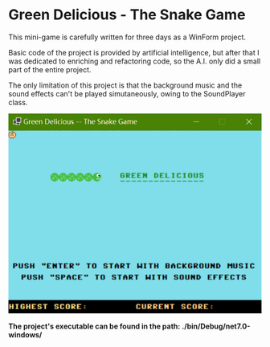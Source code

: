 # Green Delicious - The Snake Game 

This mini-game is carefully written for three days as a WinForm project.

Basic code of the project is provided by artificial intelligence, but after that
I was dedicated to enriching and refactoring code, so the A.I. only did a small
part of the entire project.

The only limitation of this project is that the background music and the sound
effects can't be played simutaneously, owing to the SoundPlayer class.

![](title_screen.png)

__The project's executable can be found in the path: ./bin/Debug/net7.0-windows/__